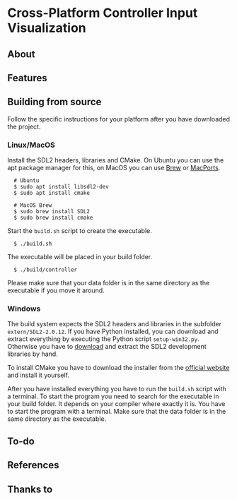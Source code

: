 # Cross-Platform Controller Input Visualization

## About


## Features


## Building from source
Follow the specific instructions for your platform after you have downloaded the project. 

### Linux/MacOS
Install the SDL2 headers, libraries and CMake. On Ubuntu you can use the apt package manager for this, on MacOS you can use [Brew](https://brew.sh/) or [MacPorts](https://www.macports.org/).
```
  # Ubuntu
  $ sudo apt install libsdl2-dev
  $ sudo apt install cmake
  
  # MacOS Brew
  $ sudo brew install SDL2
  $ sudo brew install cmake
```
Start the `build.sh` script to create the executable.
```
  $ ./build.sh
```
The executable will be placed in your build folder.
```
  $ ./build/controller
```

Please make sure that your data folder is in the same directory as the executable if you move it around.

### Windows
The build system expects the SDL2 headers and libraries in the subfolder `extern/SDL2-2.0.12`. If you have Python installed, you can download and extract everything by executing the Python script `setup-win32.py`. Otherwise you have to [download](https://www.libsdl.org/download-2.0.php) and extract the SDL2 development libraries by hand.

To install CMake you have to download the installer from the [official website](https://cmake.org/download/) and install it yourself.

After you have installed everything you have to run the `build.sh` script with a terminal. To start the program you need to search for the executable in your build folder. It depends on your compiler where exactly it is. You have to start the program with a terminal. Make sure that the data folder is in the same directory as the executable.

## To-do

## References

 ## Thanks to
